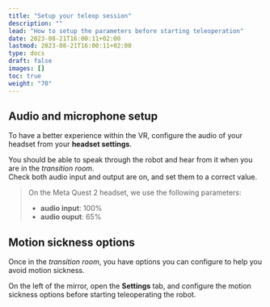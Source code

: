 ```yaml
---
title: "Setup your teleop session"
description: ""
lead: "How to setup the parameters before starting teleoperation"
date: 2023-08-21T16:00:11+02:00
lastmod: 2023-08-21T16:00:11+02:00
type: docs
draft: false
images: []
toc: true
weight: "70"
---
```


## Audio and microphone setup

To have a better experience within the VR, configure the audio of your headset from your **headset settings**.  

You should be able to speak through the robot and hear from it when you are in the *transition room*.  
Check both audio input and output are on, and set them to a correct value.

> On the Meta Quest 2 headset, we use the following parameters:  
> - **audio input**: 100%  
> - **audio ouput**: 65%


## Motion sickness options

Once in the *transition room*, you have options you can configure to help you avoid motion sickness.  

On the left of the mirror, open the **Settings** tab, and configure the motion sickness options before starting teleoperating the robot.
